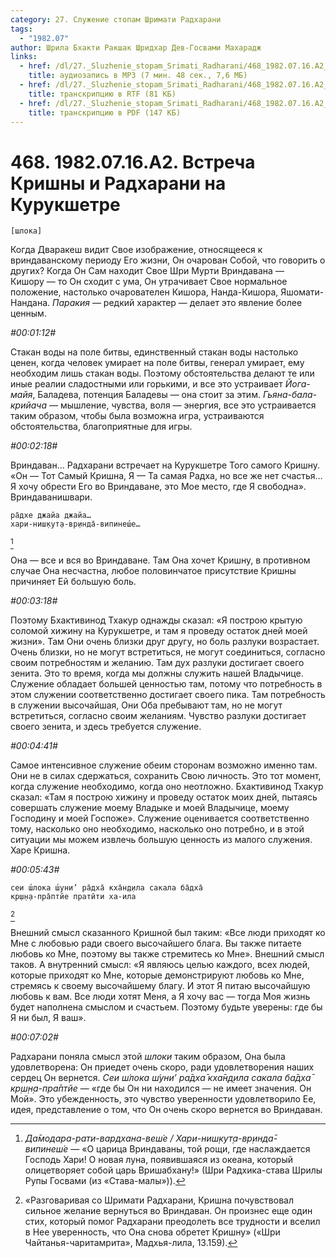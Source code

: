 ```yaml
---
category: 27. Служение стопам Шримати Радхарани
tags:
  - "1982.07"
author: Шрила Бхакти Ракшак Шридхар Дев-Госвами Махарадж
links:
  - href: /dl/27._Sluzhenie_stopam_Srimati_Radharani/468_1982.07.16.A2_SridharMj_Vstrecha_Krishny_i_Radharani_na_Kurukshetre.mp3
    title: аудиозапись в MP3 (7 мин. 48 сек., 7,6 МБ)
  - href: /dl/27._Sluzhenie_stopam_Srimati_Radharani/468_1982.07.16.A2_SridharMj_Vstrecha_Krishny_i_Radharani_na_Kurukshetre.rtf
    title: транскрипцию в RTF (81 КБ)
  - href: /dl/27._Sluzhenie_stopam_Srimati_Radharani/468_1982.07.16.A2_SridharMj_Vstrecha_Krishny_i_Radharani_na_Kurukshetre.pdf
    title: транскрипцию в PDF (147 КБ)
---
```


# 468. 1982.07.16.A2. Встреча Кришны и Радхарани на Курукшетре

    [шлока]

Когда Дваракеш видит Свое изображение, относящееся к вриндаванскому периоду Его жизни, Он очарован Собой, что говорить о других? Когда Он Сам находит Свое Шри Мурти Вриндавана — Кишору — то Он сходит с ума, Он утрачивает Свое нормальное положение, настолько очарователен Кишора, Нанда-Кишора, Яшомати-Нандана. *Паракия* — редкий характер — делает это явление более ценным.

*#00:01:12#*

Стакан воды на поле битвы, единственный стакан воды настолько ценен, когда человек умирает на поле битвы, генерал умирает, ему необходим лишь стакан воды. Поэтому обстоятельства делают те или иные реалии сладостными или горькими, и все это устраивает *Йога-майя*, Баладева, потенция Баладевы — она стоит за этим. *Гьяна-бала-крийача* — мышление, чувства, воля — энергия, все это устраивается таким образом, чтобы была возможна игра, устраиваются обстоятельства, благоприятные для игры.

*#00:02:18#*

Вриндаван… Радхарани встречает на Курукшетре Того самого Кришну. «Он — Тот Самый Кришна, Я — Та самая Радха, но все же нет счастья… Я хочу обрести Его во Вриндаване, это Мое место, где Я свободна». Вриндаванишвари.

    ра̄дхе джайа джайа…
    хари-ниш̣кут̣а-вр̣инда̄-випинеш́е…
[^_ftn1]

Она — все и вся во Вриндаване. Там Она хочет Кришну, в противном случае Она несчастна, любое половинчатое присутствие Кришны причиняет Ей большую боль.

*#00:03:18#*

Поэтому Бхактивинод Тхакур однажды сказал: «Я построю крытую соломой хижину на Курукшетре, и там я проведу остаток дней моей жизни». Там Они очень близки друг другу, но боль разлуки возрастает. Очень близки, но не могут встретиться, не могут соединиться, согласно своим потребностям и желанию. Там дух разлуки достигает своего зенита. Это то время, когда мы должны служить нашей Владычице. Служение обладает большей ценностью там, потому что потребность в этом служении соответственно достигает своего пика. Там потребность в служении высочайшая, Они Оба пребывают там, но не могут встретиться, согласно своим желаниям. Чувство разлуки достигает своего зенита, и здесь требуется служение.

*#00:04:41#*

Самое интенсивное служение обеим сторонам возможно именно там. Они не в силах сдержаться, сохранить Свою личность. Это тот момент, когда служение необходимо, когда оно неотложно. Бхактивинод Тхакур сказал: «Там я построю хижину и проведу остаток моих дней, пытаясь совершать служение моему Владыке и моей Владычице, моему Господину и моей Госпоже». Служение оценивается соответственно тому, насколько оно необходимо, насколько оно потребно, и в этой ситуации мы можем извлечь большую ценность из малого служения. Харе Кришна.

*#00:05:43#*

    сеи ш́лока ш́уни’ ра̄дха̄ кха̄н̣д̣ила сакала ба̄дха̄
    кр̣ш̣н̣а-пра̄птйе пратӣти ха-ила
[^_ftn2]

Внешний смысл сказанного Кришной был таким: «Все люди приходят ко Мне с любовью ради своего высочайшего блага. Вы также питаете любовь ко Мне, поэтому вы также стремитесь ко Мне». Внешний смысл таков. А внутренний смысл: «Я являюсь целью каждого, всех людей, которые приходят ко Мне, которые демонстрируют любовь ко Мне, стремясь к своему высочайшему благу. И этот Я питаю высочайшую любовь к вам. Все люди хотят Меня, а Я хочу вас — тогда Моя жизнь будет наполнена смыслом и счастьем. Поэтому будьте уверены: где бы Я ни был, Я ваш».

*#00:07:02#*

Радхарани поняла смысл этой *шлоки* таким образом, Она была удовлетворена: Он приедет очень скоро, ради удовлетворения наших сердец Он вернется. *Сеи ш́лока ш́уни’ ра̄дха̄ кха̄н̣д̣ила сакала ба̄дха̄ кр̣ш̣н̣а-пра̄птйе* — «где бы Он ни находился — не имеет значения. Он Мой». Это убежденность, это чувство уверенности удовлетворило Ее, идея, представление о том, что Он очень скоро вернется во Вриндаван.



[^_ftn1]: *Да̄модара-рати-вардхана-веш́е / Хари-ниш̣кут̣а-вр̣инда̄-випинеш́е* — «О царица Вриндаваны, той рощи, где наслаждается Господь Хари! О новая луна, появившаяся из океана, который олицетворяет собой царь Вришабхану!» (Шри Радхика-става Шрилы Рупы Госвами (из «Става-малы»)).

[^_ftn2]: «Разговаривая со Шримати Радхарани, Кришна почувствовал сильное желание вернуться во Вриндаван. Он произнес еще один стих, который помог Радхарани преодолеть все трудности и вселил в Нее уверенность, что Она снова обретет Кришну» («Шри Чайтанья-чаритамрита», Мадхья-лила, 13.159).

